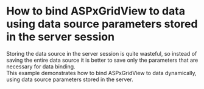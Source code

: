 # How to bind ASPxGridView to data using data source parameters stored in the server session


<p>Storing the data source in the server session is quite wasteful, so instead of saving the entire data source it is better to save only the parameters that are necessary for data binding.<br />
This example demonstrates how to bind ASPxGridView to data dynamically, using data source parameters stored in the server.</p>

<br/>


